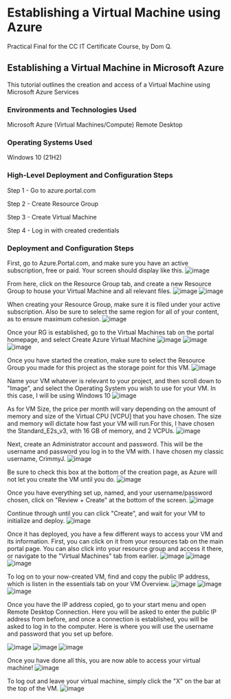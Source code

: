 # Establishing a Virtual Machine using Azure
Practical Final for the CC IT Certificate Course, by Dom Q.



## Establishing a Virtual Machine in Microsoft Azure


 This tutorial outlines the creation and access of a Virtual Machine using Microsoft Azure Services

### Environments and Technologies Used
Microsoft Azure (Virtual Machines/Compute)
Remote Desktop


### Operating Systems Used
Windows 10 (21H2)

### High-Level Deployment and Configuration Steps

Step 1 - Go to azure.portal.com

Step 2 - Create Resource Group

Step 3 - Create Virtual Machine

Step 4 - Log in with created credentials


### Deployment and Configuration Steps

First, go to Azure.Portal.com, and make sure you have an active subscription, free or paid. Your screen should display like this.
![image](https://github.com/user-attachments/assets/172e51da-fecd-4cbf-9f67-9233e42c1301)

From here, click on the Resource Group tab, and create a new Resource Group to house your Virtual Machine and all relevant files.
![image](https://github.com/user-attachments/assets/cd0f5052-aef8-4245-81f2-09bcdef6dd17)
![image](https://github.com/user-attachments/assets/0e13e1c0-8ea0-4f44-87b5-2b28dea4bb9d)

When creating your Resource Group, make sure it is filed under your active subscription. Also be sure to select the same region for all of your content, as to ensure maximum cohesion.
![image](https://github.com/user-attachments/assets/475c07ba-767a-42ae-8e63-39ae2065a5ea)


Once your RG is established, go to the Virtual Machines tab on the portal homepage, and select Create Azure Virtual Machine
![image](https://github.com/user-attachments/assets/996e1bcc-a19e-4c7b-8ed4-1cb3eb2a4238)
![image](https://github.com/user-attachments/assets/7dfc53d7-0c9a-4104-a6a6-0a8897685759)
![image](https://github.com/user-attachments/assets/12e2d798-b677-4078-976e-2fa2a333013e)


Once you have started the creation, make sure to select the Resource Group you made for this project as the storage point for this VM.
![image](https://github.com/user-attachments/assets/6a1ac3e4-b47a-4e37-b292-497552c34322)

Name your VM whatever is relevant to your project, and then scroll down to "Image", and select the Operating System you wish to use for your VM. In this case, I will be using Windows 10
![image](https://github.com/user-attachments/assets/fb9abbba-cc99-4462-b327-454f18a04842)


As for VM Size, the price per month will vary depending on the amount of memory and size of the Virtual CPU [VCPU] that you have chosen. The size and memory will dictate how fast your VM will run.For this, I have chosen the Standard_E2s_v3, with 16 GB of memory, and 2 VCPUs.
![image](https://github.com/user-attachments/assets/c4941e9f-097d-466b-ae98-38d5ce11987e)


Next, create an Administrator account and password. This will be the username and password you log in to the VM with. I have chosen my classic username, CrimmyJ.
![image](https://github.com/user-attachments/assets/6946be30-589b-4093-b0ae-1d6c9ee3417e)


Be sure to check this box at the bottom of the creation page, as Azure will not let you create the VM until you do.
![image](https://github.com/user-attachments/assets/fccefea9-947c-41ce-884e-b23b1e1e0042)

Once you have everything set up, named, and your username/password chosen, click on "Review + Create" at the bottom of the screen.
![image](https://github.com/user-attachments/assets/3da45da4-4c53-4897-a007-35445ebc32e2)

Continue through until you can click "Create", and wait for your VM to initialize and deploy.
![image](https://github.com/user-attachments/assets/fbd474a8-da6d-489d-91b4-303c65c170b8)

Once it has deployed, you have a few different ways to access your VM and its information. First, you can click on it from your resources tab on the main portal page. You can also click into your resource group and access it there, or navigate to the "Virtual Machines" tab from earlier.
![image](https://github.com/user-attachments/assets/7c442e92-8f17-4153-8e2f-d43044eabc4c)
![image](https://github.com/user-attachments/assets/578361dd-a09b-441b-868b-dac50f0cdc68)
![image](https://github.com/user-attachments/assets/0b08e904-a054-49f4-b442-3d54b372953e)


To log on to your now-created VM, find and copy the public IP address, which is listen in the essentials tab on your VM Overview.
![image](https://github.com/user-attachments/assets/1e907871-798d-49af-8539-489cb19cac99)
![image](https://github.com/user-attachments/assets/cde87852-8e45-45ca-ada9-59484d4afade)
![image](https://github.com/user-attachments/assets/57baaa56-ab9a-4ea6-93af-9935785d6084)


Once you have the IP address copied, go to your start menu and open Remote Desktop Connection. Here you will be asked to enter the public IP address from before, and once a connection is established, you will be asked to log in to the computer. Here is where you will use the username and password that you set up before.

![image](https://github.com/user-attachments/assets/ce5f00d1-b0cc-4de3-8c5f-b7e241f13f6e)
![image](https://github.com/user-attachments/assets/9af7962f-9f62-4aa4-96d2-f447ce557285)
![image](https://github.com/user-attachments/assets/e90e4dbb-2482-4c35-9105-f90c6e59aafa)

Once you have done all this, you are now able to access your virtual machine!
![image](https://github.com/user-attachments/assets/ef8ef1f4-9d88-49e7-8a47-a0bed43d46b3)

To log out and leave your virtual machine, simply click the "X" on the bar at the top of the VM.
![image](https://github.com/user-attachments/assets/e4fdef1e-64c1-4149-814b-b431f4b77aa4)








